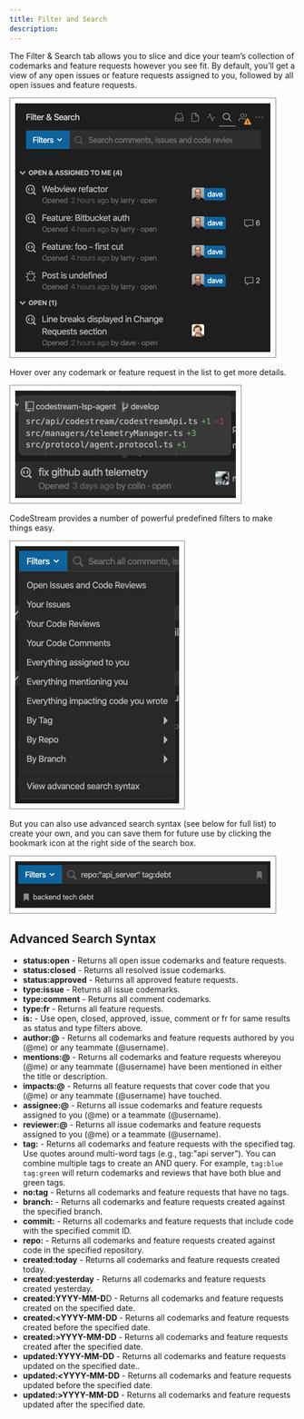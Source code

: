 ```yaml
---
title: Filter and Search
description: 
---
```


The Filter & Search tab allows you to slice and dice your team’s collection of
codemarks and feature requests however you see fit. By default, you’ll get a view of
any open issues or feature requests assigned to you, followed by all open issues
and feature requests.

![Filter and Search](../assets/images/FilterAndSearch1.png)

Hover over any codemark or feature request in the list to get more details.

![Hover for Details](../assets/images/SearchHover.png)

CodeStream provides a number of powerful predefined filters to make things easy.

![Hover for Details](../assets/images/Filters.png)

But you can also use advanced search syntax (see below for full list) to create
your own, and you can save them for future use by clicking the bookmark icon at
the right side of the search box.

![Hover for Details](../assets/images/SavedFilter.png)

## Advanced Search Syntax

- **status:open** - Returns all open issue codemarks and feature requests.
- **status:closed** - Returns all resolved issue codemarks.
- **status:approved** - Returns all approved feature requests.
- **type:issue** - Returns all issue codemarks.
- **type:comment** - Returns all comment codemarks.
- **type:fr** - Returns all feature requests.
- **is:** - Use open, closed, approved, issue, comment or fr for same results as status and type filters above.
- **author:@** - Returns all codemarks and feature requests authored by you (@me) or any teammate (@username).
- **mentions:@** - Returns all codemarks and feature requests whereyou (@me) or any teammate (@username) have been mentioned in either the title or description.
- **impacts:@** - Returns all feature requests that cover code that you (@me) or any teammate (@username) have touched.
- **assignee:@** - Returns all issue codemarks and feature requests assigned to you (@me) or a teammate (@username).
- **reviewer:@** - Returns all issue codemarks and feature requests assigned to you (@me) or a teammate (@username).
- **tag:** - Returns all codemarks and feature requests with the specified tag. Use quotes around multi-word tags (e.g., tag:"api server"). You can combine multiple tags to create an AND query. For example, `tag:blue tag:green` will return codemarks and reviews that have both blue and green tags.
- **no:tag** - Returns all codemarks and feature requests that have no tags.
- **branch:** - Returns all codemarks and feature requests created against the specified branch.
- **commit:** - Returns all codemarks and feature requests that include code with the specified commit ID.
- **repo:** - Returns all codemarks and feature requests created against code in the specified repository.
- **created:today** - Returns all codemarks and feature requests created today.
- **created:yesterday** - Returns all codemarks and feature requests created yesterday.
- **created:YYYY-MM-D**D - Returns all codemarks and feature requests created on the specified date.
- **created:<YYYY-MM-DD** - Returns all codemarks and feature requests created before the specified date.
- **created:>YYYY-MM-DD** - Returns all codemarks and feature requests created after the specified date.
- **updated:YYYY-MM-DD** - Returns all codemarks and feature requests updated on the specified date..
- **updated:<YYYY-MM-DD** - Returns all codemarks and feature requests updated before the specified date.
- **updated:>YYYY-MM-DD** - Returns all codemarks and feature requests updated after the specified date.
